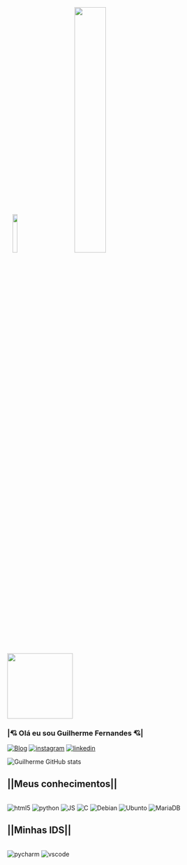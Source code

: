 <div style="display:inline_block; vertical-align: middle;">
    <img style="margin-right:10%" src="https://media.giphy.com/media/gCxd0kUSR6I9dflWgm/giphy.gif" width="15%" >
    <img src="https://media.giphy.com/media/1BhElqDag8fv6MgJRT/giphy.gif" width="38%">
    <img src="https://media.giphy.com/media/UWtFTJwnbVj2z3GEeY/giphy.gif" width="150px;" height="150px;">
</div>

### <b>|💘 Olá eu sou Guilherme Fernandes 💘|</b>
[![Blog](https://img.shields.io/website?label=Meucurriculo.com&style=for-the-badge&url=https://sujeitoprogramador.com)](https://ceub.zoser.works/index.php/curriculo/)
[![instagram](https://img.shields.io/badge/Instagram-FE659E?style=for-the-badge&logo=instagram&logoColor=white)](https://www.instagram.com/guilhermehzf/)
[![linkedin](https://img.shields.io/badge/LinkedIn-FE659E?style=for-the-badge&logo=linkedin&logoColor=white)](https://www.linkedin.com/in/guilherme-henrique-fernandes-3593b5244/)

![Guilherme GitHub stats](https://github-readme-stats.vercel.app/api?username=Guilhermehzf&show_icons=true&theme=jolly)

## <b>||Meus conhecimentos||</b>

<div style="display: inline_block; vertical-align: middle;"><br/>
  <img alt="html5" src="https://img.shields.io/badge/HTML5-FF99B0?style=for-the-badge&logo=html5&logoColor=white"/>
  <img alt="python" src="https://img.shields.io/badge/Python-FF99B0?style=for-the-badge&logo=python&logoColor=white"/>
  <img alt="JS" src="https://img.shields.io/badge/JavaScript-FF99B0?style=for-the-badge&logo=javascript&logoColor=black"/>
  <img alt="C" src="https://img.shields.io/badge/C-FF99B0?style=for-the-badge&logo=c&logoColor=white"/>
  <img alt="Debian" src="https://img.shields.io/badge/Debian-FF99B0?style=for-the-badge&logo=debian&logoColor=white"/>
  <img alt="Ubunto" src="https://img.shields.io/badge/Ubuntu-FF99B0?style=for-the-badge&logo=ubuntu&logoColor=white"/>
  <img alt="MariaDB" src="https://img.shields.io/badge/MariaDB-FF99B0?style=for-the-badge&logo=mariadb&logoColor=white"/>
</div>

## <b>||Minhas IDS||</b>
<div style="display: inline_block; vertical-align: middle;"><br/>
  <img alt="pycharm" src="https://img.shields.io/badge/PyCharm-FF99B0.svg?&style=for-the-badge&logo=PyCharm&logoColor=white"/>
  <img alt="vscode" src="https://img.shields.io/badge/Visual_Studio_Code-FF99B0?style=for-the-badge&logo=visual%20studio%20code&logoColor=white">
</div>
